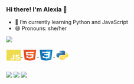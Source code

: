 ### Hi there! I'm Alexia 👋

- 🌱 I’m currently learning Python and JavaScript
- 😄 Pronouns: she/her

<!--
<div>
  <a href="https://github.com/alexiagregorio">
  <img height="180em" src="https://github-readme-stats.vercel.app/api?username=alexiagregorio&show_icons=true&theme=dracula&include_all_commits=true&count_private=true"/>
  <img height="180em" src="https://github-readme-stats.vercel.app/api/top-langs/?username=alexiagregorio&layout=compact&langs_count=16&theme=dracula"/>
</div>
-->

 <div>
  <a href="https://github.com/alexiagregorio">
  <img height="180em" src="https://github-readme-stats.vercel.app/api/top-langs/?username=alexiagregorio&layout=compact&langs_count=16&theme=dracula"/>
</div>

<div style="display: inline_block"><br>
  <img align="center" alt="Rafa-Js" height="30" width="40" src="https://raw.githubusercontent.com/devicons/devicon/master/icons/javascript/javascript-plain.svg">
  <img align="center" alt="Rafa-HTML" height="30" width="40" src="https://raw.githubusercontent.com/devicons/devicon/master/icons/html5/html5-original.svg">
  <img align="center" alt="Rafa-CSS" height="30" width="40" src="https://raw.githubusercontent.com/devicons/devicon/master/icons/css3/css3-original.svg">
  <img align="center" alt="Rafa-Python" height="30" width="40" src="https://raw.githubusercontent.com/devicons/devicon/master/icons/python/python-original.svg">
</div>

##

<div> 
  <a href="https://instagram.com/alexiagregorio" target="_blank"><img src="https://img.shields.io/badge/-Instagram-%23E4405F?style=for-the-badge&logo=instagram&logoColor=white" target="_blank"></a>
  <a href="https://br.linkedin.com/in/alexia-gregorio-91436b111?original_referer=https%3A%2F%2Fwww.google.com%2F" target="_blank"><img src="https://img.shields.io/badge/-LinkedIn-%230077B5?style=for-the-badge&logo=linkedin&logoColor=white" target="_blank"></a> 
  <a href="https://discord.gg/wcPasdu2e3" target="_blank"><img src="https://img.shields.io/badge/Discord-7289DA?style=for-the-badge&logo=discord&logoColor=white" target="_blank"></a> 
</div>

##
 <!--
![Snake animation](https://github.com/alexiagregorio/alexiagregorio/blob/output/github-contribution-grid-snake.svg)
-->



